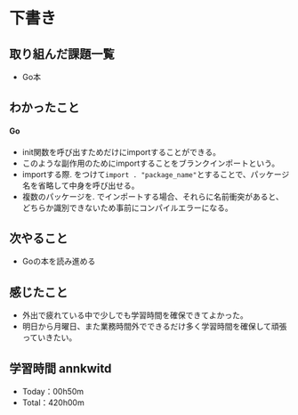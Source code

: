 # 下書き
## 取り組んだ課題一覧
- Go本

## わかったこと
#### Go
- init関数を呼び出すためだけにimportすることができる。
- このような副作用のためにimportすることをブランクインポートという。
- importする際. をつけて`import . "package_name"`とすることで、パッケージ名を省略して中身を呼び出せる。
- 複数のパッケージを. でインポートする場合、それらに名前衝突があると、どちらか識別できないため事前にコンパイルエラーになる。

## 次やること
- Goの本を読み進める

## 感じたこと
- 外出で疲れている中で少しでも学習時間を確保できてよかった。
- 明日から月曜日、また業務時間外でできるだけ多く学習時間を確保して頑張っていきたい。

## 学習時間 annkwitd
- Today：00h50m
- Total：420h00m
